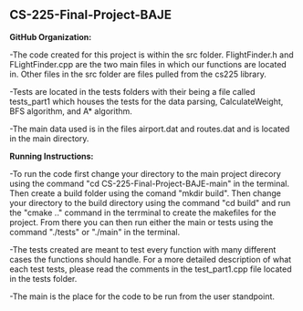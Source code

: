 ## CS-225-Final-Project-BAJE

<b>GitHub Organization:</b>
  
 -The code created for this project is within the src folder. FlightFinder.h and FLightFinder.cpp are the two main files in which our functions are located in. Other files in the src folder are files pulled from the cs225 library. 
 
 -Tests are located in the tests folders with their being a file called tests_part1 which houses the tests for the data parsing, CalculateWeight, BFS algorithm, and A* algorithm. 

-The main data used is in the files airport.dat and routes.dat and is located in the main directory.


<b>Running Instructions:</b>

 -To run the code first change your directory to the main project direcory using the command "cd CS-225-Final-Project-BAJE-main" in the terminal. Then create a build folder using the comand "mkdir build". Then change your directory to the build directory using the command "cd build" and run the "cmake .." command in the terrminal to create the makefiles for the project. From there you can then run either the main or tests using the command "./tests" or "./main" in the terminal. 
  
 -The tests created are meant to test every function with many different cases the functions should handle. For a more detailed description of what each test tests, please read the comments in the test_part1.cpp file located in the tests folder.
  
 -The main is the place for the code to be run from the user standpoint.
